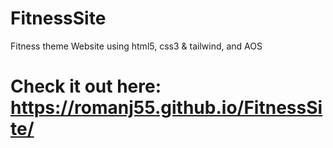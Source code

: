 # FitnessSite
Fitness theme Website using html5, css3 & tailwind, and AOS

# Check it out here: https://romanj55.github.io/FitnessSite/
